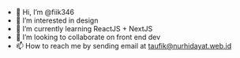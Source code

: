 - 👋 Hi, I’m @fiik346
- 👀 I’m interested in design
- 🌱 I’m currently learning ReactJS + NextJS
- 💞️ I’m looking to collaborate on front end dev
- 📫 How to reach me by sending email at taufik@nurhidayat.web.id

<!---
fiik346/fiik346 is a ✨ special ✨ repository because its `README.md` (this file) appears on your GitHub profile.
You can click the Preview link to take a look at your changes.
--->
